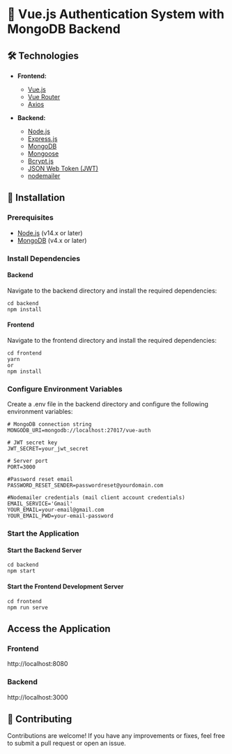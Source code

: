 
# 🚀 Vue.js Authentication System with MongoDB Backend

## 🛠 Technologies

- **Frontend:**
    - [Vue.js](https://vuejs.org/)
    - [Vue Router](https://router.vuejs.org/)
    - [Axios](https://axios-http.com/)

- **Backend:**
    - [Node.js](https://nodejs.org/)
    - [Express.js](https://expressjs.com/)
    - [MongoDB](https://www.mongodb.com/)
    - [Mongoose](https://mongoosejs.com/)
    - [Bcrypt.js](https://www.npmjs.com/package/bcryptjs)
    - [JSON Web Token (JWT)](https://jwt.io/)
    - [nodemailer](https://nodemailer.com/)

## 📝 Installation

### Prerequisites

- [Node.js](https://nodejs.org/) (v14.x or later)
- [MongoDB](https://www.mongodb.com/) (v4.x or later)

### Install Dependencies
#### Backend
Navigate to the backend directory and install the required dependencies:
```
cd backend
npm install
```
#### Frontend
Navigate to the frontend directory and install the required dependencies:
```
cd frontend
yarn
or
npm install
```
### Configure Environment Variables
Create a .env file in the backend directory and configure the following environment variables:
```
# MongoDB connection string
MONGODB_URI=mongodb://localhost:27017/vue-auth

# JWT secret key
JWT_SECRET=your_jwt_secret

# Server port
PORT=3000

#Password reset email
PASSWORD_RESET_SENDER=passwordreset@yourdomain.com

#Nodemailer credentials (mail client account credentials)
EMAIL_SERVICE='Gmail'
YOUR_EMAIL=your-email@gmail.com
YOUR_EMAIL_PWD=your-email-password
```
### Start the Application
#### Start the Backend Server
```
cd backend
npm start
```
#### Start the Frontend Development Server
```
cd frontend
npm run serve
```
## Access the Application

### Frontend
http://localhost:8080
### Backend
http://localhost:3000


## 🤝 Contributing
Contributions are welcome! 
If you have any improvements or fixes, feel free to submit a pull request or open an issue.